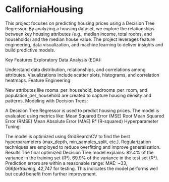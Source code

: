 # CaliforniaHousing

This project focuses on predicting housing prices using a Decision Tree Regressor. By analyzing a housing dataset, we explore the relationships between key housing attributes (e.g., median income, total rooms, and households) and the median house value. The project leverages feature engineering, data visualization, and machine learning to deliver insights and build predictive models.

Key Features
Exploratory Data Analysis (EDA):

Understand data distribution, relationships, and correlations among attributes.
Visualizations include scatter plots, histograms, and correlation heatmaps.
Feature Engineering:

New attributes like rooms_per_household, bedrooms_per_room, and population_per_household are created to capture housing density and patterns.
Modeling with Decision Trees:

A Decision Tree Regressor is used to predict housing prices.
The model is evaluated using metrics like:
Mean Squared Error (MSE)
Root Mean Squared Error (RMSE)
Mean Absolute Error (MAE)
R² (R-squared)
Hyperparameter Tuning:

The model is optimized using GridSearchCV to find the best hyperparameters (max_depth, min_samples_split, etc.).
Regularization techniques are employed to reduce overfitting and improve generalization.
Results
The final optimized Decision Tree model explains:
82.4% of the variance in the training set (R²).
69.9% of the variance in the test set (R²).
Prediction errors are within a reasonable range:
MAE: ~$33,066 for training, ~$42,747 for testing.
This indicates the model performs well but could benefit from further improvement.

